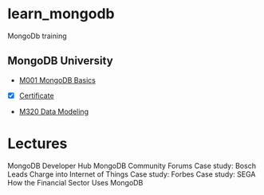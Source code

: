 # learn_mongodb
MongoDb training

## MongoDB University

- [M001 MongoDB Basics](https://university.mongodb.com/courses/M001/about)

- [x] [Certificate](https://university.mongodb.com/course_completion/52842301-7f86-46ab-80aa-5d749ced2eb0?utm_source=copy&utm_medium=social&utm_campaign=university_social_sharing)

- [M320 Data Modeling](https://university.mongodb.com/courses/M320/about)


# Lectures

MongoDB Developer Hub
MongoDB Community Forums
Case study: Bosch Leads Charge into Internet of Things
Case study: Forbes
Case study: SEGA
How the Financial Sector Uses MongoDB